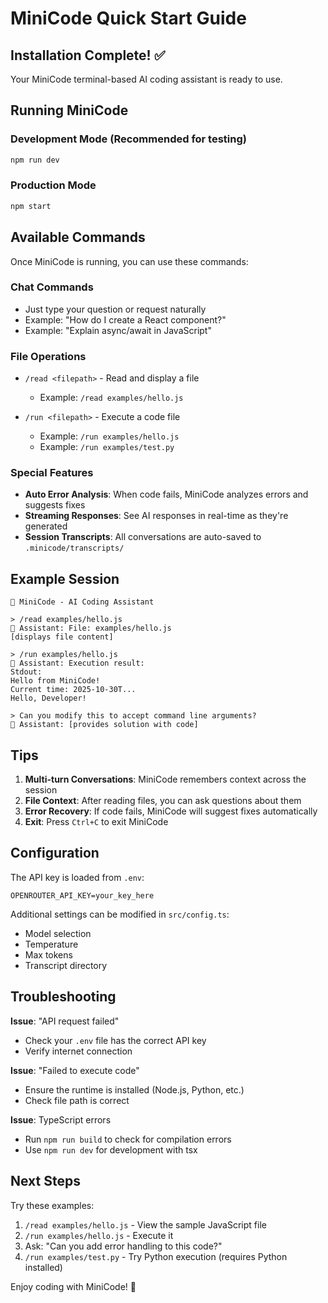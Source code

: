 # MiniCode Quick Start Guide

## Installation Complete! ✅

Your MiniCode terminal-based AI coding assistant is ready to use.

## Running MiniCode

### Development Mode (Recommended for testing)
```bash
npm run dev
```

### Production Mode
```bash
npm start
```

## Available Commands

Once MiniCode is running, you can use these commands:

### Chat Commands
- Just type your question or request naturally
- Example: "How do I create a React component?"
- Example: "Explain async/await in JavaScript"

### File Operations
- `/read <filepath>` - Read and display a file
  - Example: `/read examples/hello.js`
  
- `/run <filepath>` - Execute a code file
  - Example: `/run examples/hello.js`
  - Example: `/run examples/test.py`

### Special Features
- **Auto Error Analysis**: When code fails, MiniCode analyzes errors and suggests fixes
- **Streaming Responses**: See AI responses in real-time as they're generated
- **Session Transcripts**: All conversations are auto-saved to `.minicode/transcripts/`

## Example Session

```
🚀 MiniCode - AI Coding Assistant

> /read examples/hello.js
🤖 Assistant: File: examples/hello.js
[displays file content]

> /run examples/hello.js
🤖 Assistant: Execution result:
Stdout:
Hello from MiniCode!
Current time: 2025-10-30T...
Hello, Developer!

> Can you modify this to accept command line arguments?
🤖 Assistant: [provides solution with code]
```

## Tips

1. **Multi-turn Conversations**: MiniCode remembers context across the session
2. **File Context**: After reading files, you can ask questions about them
3. **Error Recovery**: If code fails, MiniCode will suggest fixes automatically
4. **Exit**: Press `Ctrl+C` to exit MiniCode

## Configuration

The API key is loaded from `.env`:
```
OPENROUTER_API_KEY=your_key_here
```

Additional settings can be modified in `src/config.ts`:
- Model selection
- Temperature
- Max tokens
- Transcript directory

## Troubleshooting

**Issue**: "API request failed"
- Check your `.env` file has the correct API key
- Verify internet connection

**Issue**: "Failed to execute code"
- Ensure the runtime is installed (Node.js, Python, etc.)
- Check file path is correct

**Issue**: TypeScript errors
- Run `npm run build` to check for compilation errors
- Use `npm run dev` for development with tsx

## Next Steps

Try these examples:
1. `/read examples/hello.js` - View the sample JavaScript file
2. `/run examples/hello.js` - Execute it
3. Ask: "Can you add error handling to this code?"
4. `/run examples/test.py` - Try Python execution (requires Python installed)

Enjoy coding with MiniCode! 🚀
